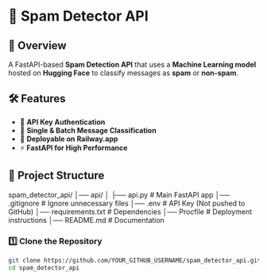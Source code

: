# 📧 Spam Detector API

## 🚀 Overview
A FastAPI-based **Spam Detection API** that uses a **Machine Learning model** hosted on **Hugging Face** to classify messages as **spam** or **non-spam**.

## 🛠 Features
- 🔑 **API Key Authentication**
- 📨 **Single & Batch Message Classification**
- 🚀 **Deployable on Railway.app**
- ⚡ **FastAPI for High Performance**

## 📂 Project Structure
spam_detector_api/ │── api/ │ ├── api.py # Main FastAPI app │── .gitignore # Ignore unnecessary files │── .env # API Key (Not pushed to GitHub) │── requirements.txt # Dependencies │── Procfile # Deployment instructions │── README.md # Documentation




### 1️⃣ Clone the Repository
```sh
git clone https://github.com/YOUR_GITHUB_USERNAME/spam_detector_api.git
cd spam_detector_api

